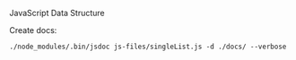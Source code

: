 JavaScript  Data Structure

Create docs:

    ./node_modules/.bin/jsdoc js-files/singleList.js -d ./docs/ --verbose